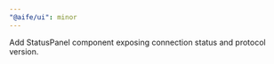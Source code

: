 ```yaml
---
"@aife/ui": minor
---
```


Add StatusPanel component exposing connection status and protocol version.
